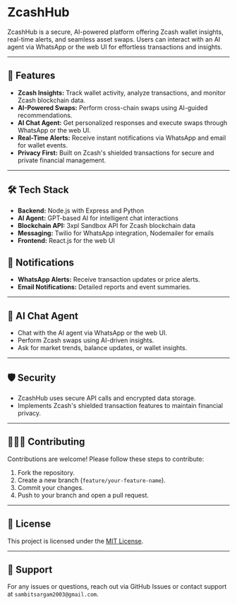 # ZcashHub

ZcashHub is a secure, AI-powered platform offering Zcash wallet insights, real-time alerts, and seamless asset swaps. Users can interact with an AI agent via WhatsApp or the web UI for effortless transactions and insights.

---

## 🚀 Features
- **Zcash Insights:** Track wallet activity, analyze transactions, and monitor Zcash blockchain data.
- **AI-Powered Swaps:** Perform cross-chain swaps using AI-guided recommendations.
- **AI Chat Agent:** Get personalized responses and execute swaps through WhatsApp or the web UI.
- **Real-Time Alerts:** Receive instant notifications via WhatsApp and email for wallet events.
- **Privacy First:** Built on Zcash's shielded transactions for secure and private financial management.

---

## 🛠️ Tech Stack
- **Backend:** Node.js with Express and Python
- **AI Agent:** GPT-based AI for intelligent chat interactions
- **Blockchain API:** 3xpl Sandbox API for Zcash blockchain data
- **Messaging:** Twilio for WhatsApp integration, Nodemailer for emails
- **Frontend:** React.js for the web UI


## 📧 Notifications
- **WhatsApp Alerts:** Receive transaction updates or price alerts.
- **Email Notifications:** Detailed reports and event summaries.

---

## 🤖 AI Chat Agent
- Chat with the AI agent via WhatsApp or the web UI.
- Perform Zcash swaps using AI-driven insights.
- Ask for market trends, balance updates, or wallet insights.

---

## 🛡️ Security
- ZcashHub uses secure API calls and encrypted data storage.
- Implements Zcash's shielded transaction features to maintain financial privacy.

---

## 🧑‍🤝‍🧑 Contributing
Contributions are welcome! Please follow these steps to contribute:
1. Fork the repository.
2. Create a new branch (`feature/your-feature-name`).
3. Commit your changes.
4. Push to your branch and open a pull request.

---

## 📜 License
This project is licensed under the [MIT License](LICENSE).

---

## 🙋 Support
For any issues or questions, reach out via GitHub Issues or contact support at `sambitsargam2003@gmail.com`.


